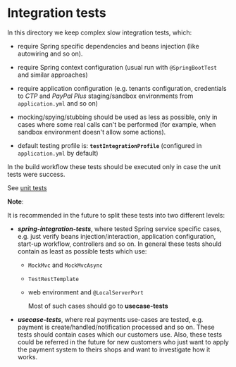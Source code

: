 # Integration tests

In this directory we keep complex slow integration tests, which:
  
  - require Spring specific dependencies and beans injection (like autowiring and so on).
  
  - require Spring context configuration (usual run with `@SpringBootTest` and similar approaches)
  
  - require application configuration 
  (e.g. tenants configuration, credentials to _CTP_ and _PayPal Plus_ staging/sandbox environments 
  from `application.yml` and so on)
  
  - mocking/spying/stubbing should be used as less as possible, only in cases where some real calls can't be performed
  (for example, when sandbox environment doesn't allow some actions).
  
  - default testing profile is: **`testIntegrationProfile`** (configured in `application.yml` by default)
  
In the build workflow these tests should be executed only in case the unit tests were success.
  
See [unit tests](/src/test/unit/README.md)

**Note**:

It is recommended in the future to split these tests into two different levels:
  
  - ***spring-integration-tests***, where tested Spring service specific cases, 
  e.g. just verify beans injection/interaction, application configuration, start-up workflow, controllers and so on.
  In general these tests should contain as least as possible tests which use:
    - `MockMvc` and `MockMvcAsync`
    - `TestRestTemplate`
    - web environment and `@LocalServerPort`
    
      Most of such cases should go to **usecase-tests**
  
  - ***usecase-tests***, where real payments use-cases are tested, 
  e.g. payment is create/handled/notification processed and so on. These tests should contain cases which our customers
  use. Also, these tests could be referred in the future for new customers who just want to apply the payment system
  to theirs shops and want to investigate how it works.